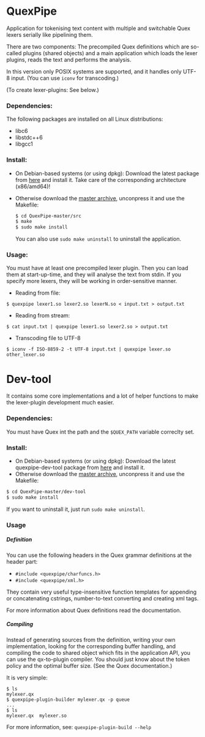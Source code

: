 # QuexPipe
Application for tokenising text content with multiple and switchable Quex lexers serially like pipelining them.

There are two components: The precompiled Quex definitions which are so-called plugins (shared objects) and a main application which loads the lexer plugins, reads the text and performs the analysis.

In this version only POSIX systems are supported, and it handles only UTF-8 input. (You can use `iconv` for transcoding.)

(To create lexer-plugins: See below.)

### Dependencies:
The following packages are installed on all Linux distributions:
* libc6
* libstdc++6
* libgcc1

### Install:
* On Debian-based systems (or using dpkg): Download the latest package from [here](http://pi.itk.ppke.hu/~morta/quexpipe/) and install it. Take care of the corresponding architecture (x86/amd64)!
* Otherwise download the [master archive](https://github.com/morta-code/QuexPipe/archive/master.zip), unconpress it and use the Makefile:

  ```bash
  $ cd QuexPipe-master/src
  $ make
  $ sudo make install
  ```
	You can also use `sudo make uninstall` to uninstall the application.

### Usage:
You must have at least one precompiled lexer plugin. Then you can load them at start-up-time, and they will analyse the text from stdin. If you specify more lexers, they will be working in order-sensitive manner.
* Reading from file:
```
$ quexpipe lexer1.so lexer2.so lexerN.so < input.txt > output.txt
```
* Reading from stream:
```
$ cat input.txt | quexpipe lexer1.so lexer2.so > output.txt
```
* Transcoding file to UTF-8
```
$ iconv -f ISO-8859-2 -t UTF-8 input.txt | quexpipe lexer.so other_lexer.so
```
# Dev-tool

It contains some core implementations and a lot of helper functions to make the lexer-plugin development much easier.

### Dependencies:
You must have Quex int the path and the `$QUEX_PATH` variable correclty set.
### Install:
* On Debian-based systems (or using dpkg): Download the latest quexpipe-dev-tool package from [here](http://pi.itk.ppke.hu/~morta/quexpipe/) and install it.
* Otherwise download the [master archive](https://github.com/morta-code/QuexPipe/archive/master.zip), unconpress it and use the Makefile:
```bash
$ cd QuexPipe-master/dev-tool
$ sudo make install
```
If you want to uninstall it, just run `sudo make uninstall`.
### Usage
#####  Definition
You can use the following headers in the Quex grammar definitions at the header part:
* `#include <quexpipe/charfuncs.h>`
* `#include <quexpipe/xml.h>`

They contain very useful type-insensitive function templates for appending or concatenating cstrings, number-to-text converting and creating xml tags.

For more information about Quex definitions read the documentation.

#####  Compiling
Instead of generating sources from the definition, writing your own implementation, looking for the corresponding buffer handling, and compiling the code to shared object which fits in the application API, you can use the qx-to-plugin compiler. You should just know about the token policy and the optimal buffer size. (See the Quex documentation.)

It is very simple:

```
$ ls
mylexer.qx
$ quexpipe-plugin-builder mylexer.qx -p queue
...
$ ls
mylexer.qx  mylexer.so
```

For more information, see: `quexpipe-plugin-build --help`
